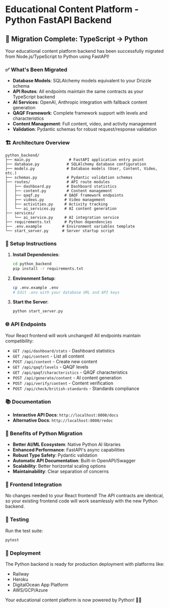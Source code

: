 # Educational Content Platform - Python FastAPI Backend

## 🚀 Migration Complete: TypeScript → Python

Your educational content platform backend has been successfully migrated from Node.js/TypeScript to Python using FastAPI!

### ✅ What's Been Migrated

- **Database Models**: SQLAlchemy models equivalent to your Drizzle schema
- **API Routes**: All endpoints maintain the same contracts as your TypeScript backend
- **AI Services**: OpenAI, Anthropic integration with fallback content generation
- **QAQF Framework**: Complete framework support with levels and characteristics
- **Content Management**: Full content, video, and activity management
- **Validation**: Pydantic schemas for robust request/response validation

### 🏗️ Architecture Overview

```
python_backend/
├── main.py                 # FastAPI application entry point
├── database.py            # SQLAlchemy database configuration
├── models.py              # Database models (User, Content, Video, etc.)
├── schemas.py             # Pydantic validation schemas
├── routes/                # API route modules
│   ├── dashboard.py       # Dashboard statistics
│   ├── content.py         # Content management
│   ├── qaqf.py           # QAQF framework endpoints
│   ├── videos.py         # Video management
│   ├── activities.py     # Activity tracking
│   └── ai_services.py    # AI content generation
├── services/
│   └── ai_service.py     # AI integration service
├── requirements.txt      # Python dependencies
├── .env.example         # Environment variables template
└── start_server.py      # Server startup script
```

### 🔧 Setup Instructions

1. **Install Dependencies**:
   ```bash
   cd python_backend
   pip install -r requirements.txt
   ```

2. **Environment Setup**:
   ```bash
   cp .env.example .env
   # Edit .env with your database URL and API keys
   ```

3. **Start the Server**:
   ```bash
   python start_server.py
   ```

### 🌐 API Endpoints

Your React frontend will work unchanged! All endpoints maintain compatibility:

- `GET /api/dashboard/stats` - Dashboard statistics
- `GET /api/content` - List all content
- `POST /api/content` - Create new content
- `GET /api/qaqf/levels` - QAQF levels
- `GET /api/qaqf/characteristics` - QAQF characteristics
- `POST /api/generate/content` - AI content generation
- `POST /api/verify/content` - Content verification
- `POST /api/check/british-standards` - Standards compliance

### 📚 Documentation

- **Interactive API Docs**: `http://localhost:8000/docs`
- **Alternative Docs**: `http://localhost:8000/redoc`

### 🔑 Benefits of Python Migration

- **Better AI/ML Ecosystem**: Native Python AI libraries
- **Enhanced Performance**: FastAPI's async capabilities
- **Robust Type Safety**: Pydantic validation
- **Automatic API Documentation**: Built-in OpenAPI/Swagger
- **Scalability**: Better horizontal scaling options
- **Maintainability**: Clear separation of concerns

### 🔄 Frontend Integration

No changes needed to your React frontend! The API contracts are identical, so your existing frontend code will work seamlessly with the new Python backend.

### 🧪 Testing

Run the test suite:
```bash
pytest
```

### 🚀 Deployment

The Python backend is ready for production deployment with platforms like:
- Railway
- Heroku
- DigitalOcean App Platform
- AWS/GCP/Azure

Your educational content platform is now powered by Python! 🐍✨